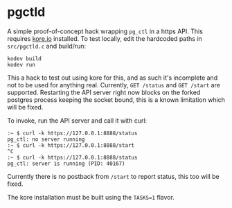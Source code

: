 # pgctld

A simple proof-of-concept hack wrapping `pg_ctl` in a https API. This requires
[kore.io](https://kore.io) installed. To test locally, edit the hardcoded paths
in `src/pgctld.c` and build/run:

    kodev build
    kodev run

This a hack to test out using kore for this, and as such it's incomplete and
not to be used for anything real. Currently, `GET /status` and `GET /start` are
supported. Restarting the API server right now blocks on the forked postgres
process keeping the socket bound, this is a known limitation which will be
fixed.

To invoke, run the API server and call it with curl:

    :~ $ curl -k https://127.0.0.1:8888/status
    pg_ctl: no server running
    :~ $ curl -k https://127.0.0.1:8888/start
    ^C
    :~ $ curl -k https://127.0.0.1:8888/status
    pg_ctl: server is running (PID: 40167)

Currently there is no postback from `/start` to report status, this too will be
fixed.

The kore installation must be built using the `TASKS=1` flavor.
